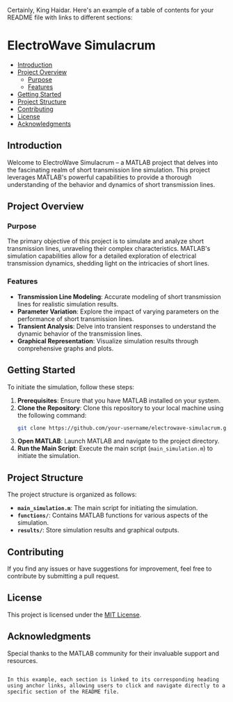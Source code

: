 Certainly, King Haidar. Here's an example of a table of contents for your README file with links to different sections:


# ElectroWave Simulacrum

- [Introduction](#introduction)
- [Project Overview](#project-overview)
  - [Purpose](#purpose)
  - [Features](#features)
- [Getting Started](#getting-started)
- [Project Structure](#project-structure)
- [Contributing](#contributing)
- [License](#license)
- [Acknowledgments](#acknowledgments)

## Introduction

Welcome to ElectroWave Simulacrum – a MATLAB project that delves into the fascinating realm of short transmission line simulation. This project leverages MATLAB's powerful capabilities to provide a thorough understanding of the behavior and dynamics of short transmission lines.

## Project Overview

### Purpose

The primary objective of this project is to simulate and analyze short transmission lines, unraveling their complex characteristics. MATLAB's simulation capabilities allow for a detailed exploration of electrical transmission dynamics, shedding light on the intricacies of short lines.

### Features

- **Transmission Line Modeling**: Accurate modeling of short transmission lines for realistic simulation results.
- **Parameter Variation**: Explore the impact of varying parameters on the performance of short transmission lines.
- **Transient Analysis**: Delve into transient responses to understand the dynamic behavior of the transmission lines.
- **Graphical Representation**: Visualize simulation results through comprehensive graphs and plots.

## Getting Started

To initiate the simulation, follow these steps:

1. **Prerequisites**: Ensure that you have MATLAB installed on your system.
2. **Clone the Repository**: Clone this repository to your local machine using the following command:
   ```bash
   git clone https://github.com/your-username/electrowave-simulacrum.git
   ```
3. **Open MATLAB**: Launch MATLAB and navigate to the project directory.
4. **Run the Main Script**: Execute the main script (`main_simulation.m`) to initiate the simulation.

## Project Structure

The project structure is organized as follows:

- **`main_simulation.m`**: The main script for initiating the simulation.
- **`functions/`**: Contains MATLAB functions for various aspects of the simulation.
- **`results/`**: Store simulation results and graphical outputs.

## Contributing

If you find any issues or have suggestions for improvement, feel free to contribute by submitting a pull request.

## License

This project is licensed under the [MIT License](LICENSE).

## Acknowledgments

Special thanks to the MATLAB community for their invaluable support and resources.
```

In this example, each section is linked to its corresponding heading using anchor links, allowing users to click and navigate directly to a specific section of the README file.
